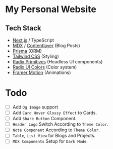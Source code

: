 # My Personal Website

## Tech Stack

- [Next.js](nextjs.org) / TypeScript
- [MDX](https://mdxjs.com) / [Contentlayer](https://contentlayer.dev/) (Blog Posts)
- [Prisma](https://www.prisma.io) (ORM)
- [Tailwind CSS](https://tailwindcss.com) (Styling)
- [Radix Primitives](https://www.radix-ui.com/primitives) (Headless UI components)
- [Radix UI Colors](https://www.radix-ui.com/colors) (Color system)
- [Framer Motion](https://www.framer.com/motion/) (Animations)

# Todo

- [ ] Add `Og Image` support
- [ ] Add `Card Hover Glossy Effect` to Cards.
- [ ] Add `Share Button` Component.
- [ ] `Header Logo` Switch According to `Theme Color`.
- [ ] `Note Component` According to `Theme Color`.
- [ ] `Table`, `List View` for Blogs and Projects.
- [ ] `MDX Components` Setup for `Dark Mode`.
